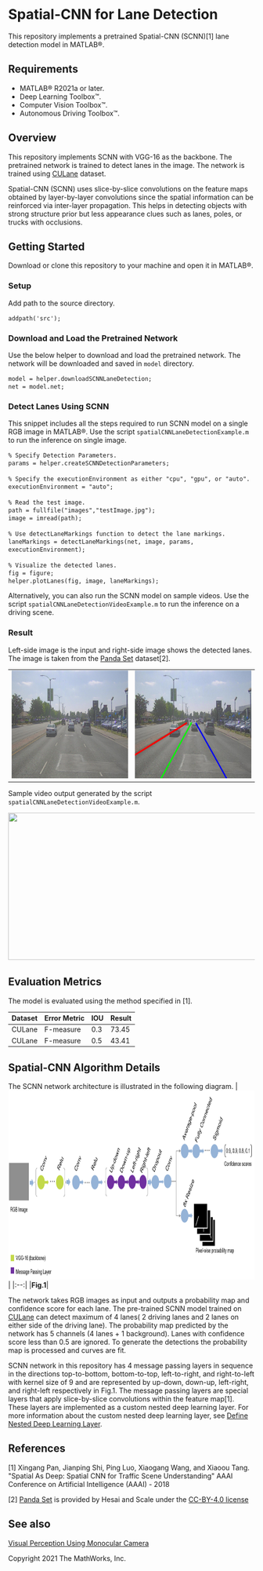 # Spatial-CNN for Lane Detection

This repository implements a pretrained Spatial-CNN (SCNN)[1] lane detection model in MATLAB&reg;.

## Requirements
- MATLAB&reg; R2021a or later.
- Deep Learning Toolbox&trade;.
- Computer Vision Toolbox&trade;.
- Autonomous Driving Toolbox&trade;.

## Overview
This repository implements SCNN with VGG-16 as the backbone. The pretrained network is trained to detect lanes in the image. The network is trained using [CULane](https://xingangpan.github.io/projects/CULane.html) dataset.

Spatial-CNN (SCNN) uses slice-by-slice convolutions on the feature maps obtained by layer-by-layer convolutions since the spatial information can be reinforced via inter-layer propagation. This helps in detecting objects with strong structure prior but less appearance clues such as lanes, poles, or trucks with occlusions.

## Getting Started
Download or clone this repository to your machine and open it in MATLAB®.

### Setup
Add path to the source directory.
```
addpath('src');
```

### Download and Load the Pretrained Network
Use the below helper to download and load the pretrained network. The network will be downloaded and saved in `model` directory.
```
model = helper.downloadSCNNLaneDetection;
net = model.net;
```

### Detect Lanes Using SCNN
This snippet includes all the steps required to run SCNN model on a single RGB image in MATLAB®. Use the script `spatialCNNLaneDetectionExample.m` to run the inference on single image.

```
% Specify Detection Parameters.
params = helper.createSCNNDetectionParameters;

% Specify the executionEnvironment as either "cpu", "gpu", or "auto".
executionEnvironment = "auto";

% Read the test image.
path = fullfile("images","testImage.jpg");
image = imread(path);

% Use detectLaneMarkings function to detect the lane markings.
laneMarkings = detectLaneMarkings(net, image, params, executionEnvironment);

% Visualize the detected lanes.
fig = figure;
helper.plotLanes(fig, image, laneMarkings);

```

Alternatively, you can also run the SCNN model on sample videos. Use the script `spatialCNNLaneDetectionVideoExample.m` to run the inference on a driving scene.


### Result
Left-side image is the input and right-side image shows the detected lanes. The image is taken from the [Panda Set](https://scale.com/open-datasets/pandaset) dataset[2].

<table>
<tr>
    <td> <img src="images/testImage.jpg" width="550" height="220"/> </td>
    <td> <img src="images/result.jpg" width="550" height="220"/> </td>
</tr>
</table>

Sample video output generated by the script `spatialCNNLaneDetectionVideoExample.m`.

<img src="images/caltech_washington1.gif" width="800" height="300"/> 

## Evaluation Metrics
The model is evaluated using the method specified in [1].

| Dataset  | Error Metric | IOU | Result | 
| ------------- | ------------- | ------------- | ------------- |
| CULane  | F-measure  | 0.3 | 73.45 |
| CULane  | F-measure | 0.5 | 43.41 |

## Spatial-CNN Algorithm Details
The SCNN network architecture is illustrated in the following diagram.
|<img src="images/SCNN_architecture.png" width="949" height="385" title="Fig.1" />|
|:--:|
|**Fig.1**|


The network takes RGB images as input and outputs a probability map and confidence score for each lane. The pre-trained SCNN model trained on [CULane](https://xingangpan.github.io/projects/CULane.html) can detect maximum of 4 lanes( 2 driving lanes and 2 lanes on either side of the driving lane). The probability map predicted by the network has 5 channels (4 lanes + 1 background). Lanes with confidence score less than 0.5 are ignored. To generate the detections the probability map is processed and curves are fit.


SCNN network in this repository has 4 message passing layers in sequence in the directions top-to-bottom, bottom-to-top, left-to-right, and right-to-left with kernel size of 9 and are represented by up-down, down-up, left-right, and right-left respectively in Fig.1. The message passing layers are special layers that apply slice-by-slice convolutions within the feature map[1]. These layers are implemented as a custom nested deep learning layer. For more information about the custom nested deep learning layer, see [Define Nested Deep Learning Layer](https://www.mathworks.com/help/deeplearning/ug/define-nested-deep-learning-layer.html).

## References

[1] Xingang Pan, Jianping Shi, Ping Luo, Xiaogang Wang, and Xiaoou Tang. "Spatial As Deep: Spatial CNN for Traffic Scene Understanding" AAAI Conference on Artificial Intelligence (AAAI) - 2018

[2] [Panda Set](https://scale.com/open-datasets/pandaset) is provided by Hesai and Scale under the [CC-BY-4.0 license](https://creativecommons.org/licenses/by/4.0)

## See also
[Visual Perception Using Monocular Camera](https://www.mathworks.com/help/driving/ug/visual-perception-using-monocular-camera.html)

Copyright 2021 The MathWorks, Inc.

